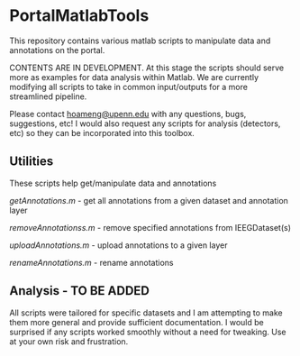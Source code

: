 PortalMatlabTools
=================

This repository contains various matlab scripts to manipulate data and annotations on the portal.  

CONTENTS ARE IN DEVELOPMENT. At this stage the scripts should serve more as examples for data analysis within Matlab. We are currently modifying all scripts to take in common input/outputs for a more streamlined pipeline.

Please contact hoameng@upenn.edu with any questions, bugs, suggestions, etc! I would also request any scripts for analysis (detectors, etc) so they can be incorporated into this toolbox.


Utilities
---------
These scripts help get/manipulate data and annotations

*getAnnotations.m*	- get all annotations from a given dataset and annotation layer

*removeAnnotationss.m*	- remove specified annotations from IEEGDataset(s)

*uploadAnnotations.m*	- upload annotations to a given layer

*renameAnnotations.m*	- rename annotations	

Analysis - TO BE ADDED 
-----------
All scripts were tailored for specific datasets and I am attempting to make them more general and provide sufficient documentation. I would be surprised if any scripts worked smoothly without a need for tweaking. Use at your own risk and frustration.





















